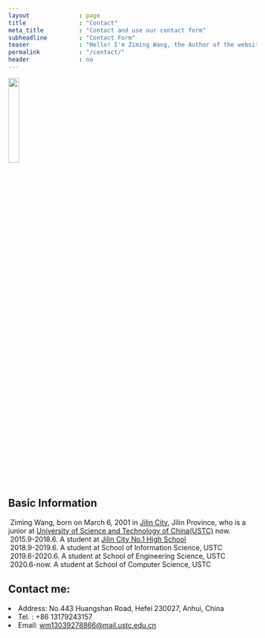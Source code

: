 ```yaml
---
layout              : page
title               : "Contact"
meta_title          : "Contact and use our contact form"
subheadline         : "Contact Form"
teaser              : "Hello! I'm Ziming Wang, the Author of the website and dataset, Nice to meet you!"
permalink           : "/contact/"
header              : no
---
```



<img src="../images/logo.jpg" width="21%" >

## Basic Information
<td width="750" align="left" valign="middle" class="rightone">
            &nbsp;Ziming Wang, born on March 6, 2001 in <a href="https://en.wikipedia.org/wiki/Jilin_City">Jilin City</a>, Jilin Province, who is a junior at <a href="https://en.wikipedia.org/wiki/University_of_Science_and_Technology_of_China">University of Science and Technology of China(USTC)</a> now.<br/>
            &nbsp;2015.9-2018.6. A student at <a href="https://en.wikipedia.org/wiki/Jilin_City_No.1_High_School">Jilin City No.1 High School</a><br />
            &nbsp;2018.9-2019.6. A student at School of Information Science, USTC <br />
            &nbsp;2019.6-2020.6. A student at School of Engineering Science, USTC<br />
            &nbsp;2020.6-now. A student at School of Computer Science, USTC
</td> 

## Contact me:
<td width="750" align="left" valign="middle" class="rightone">
    <li>Address: No.443 Huangshan Road, Hefei 230027, Anhui, China</li>
    <li>Tel. : +86 13179243157</li>
    <li>Email: <a href="mailto:&#119;&#109;&#049;&#051;&#048;&#051;&#057;&#050;&#055;&#056;&#056;&#054;&#054;&#064;&#109;&#097;&#105;&#108;&#046;&#117;&#115;&#116;&#099;&#046;&#101;&#100;&#117;&#046;&#099;&#110;">wm13039278866@mail.ustc.edu.cn</a></li>
</td>    

